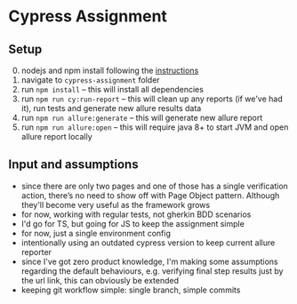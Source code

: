 # Cypress Assignment

## Setup
0. nodejs and npm install following the [instructions](https://docs.npmjs.com/downloading-and-installing-node-js-and-npm#using-a-node-version-manager-to-install-nodejs-and-npm)
1. navigate to `cypress-assignment` folder
2. run `npm install` – this will install all dependencies
3. run `npm run cy:run-report` – this will clean up any reports (if we've had it), run tests and generate new allure results data
4. run `npm run allure:generate` – this will generate new allure report
5. run `npm run allure:open` – this will require java 8+ to start JVM and open allure report locally

## Input and assumptions 
- since there are only two pages and one of those has a single verification action, there’s no need to show off with Page Object pattern. Although they'll become very useful as the framework grows
- for now, working with regular tests, not gherkin BDD scenarios
- I'd go for TS, but going for JS to keep the assignment simple
- for now, just a single environment config
- intentionally using an outdated cypress version to keep current allure reporter
- since I've got zero product knowledge, I'm making some assumptions regarding the default behaviours, e.g. verifying final step results just by the url link, this can obviously be extended
- keeping git workflow simple: single branch, simple commits
